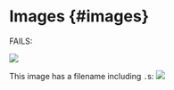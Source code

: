 # Images {#images}

FAILS:

![](811.strip.gif)

This image has a filename including `.`s: ![](bad.file.name.png)